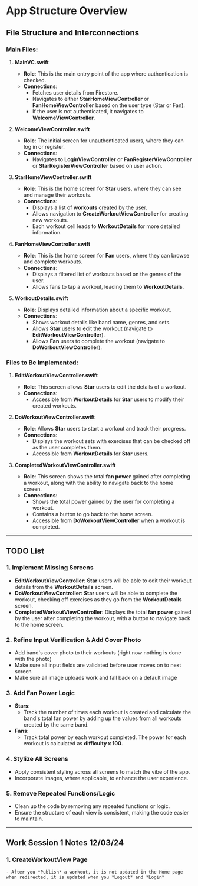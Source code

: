 
# App Structure Overview

## File Structure and Interconnections

### Main Files:
1. **MainVC.swift**  
   - **Role**: This is the main entry point of the app where authentication is checked.  
   - **Connections**:  
     - Fetches user details from Firestore.  
     - Navigates to either **StarHomeViewController** or **FanHomeViewController** based on the user type (Star or Fan).
     - If the user is not authenticated, it navigates to **WelcomeViewController**.

2. **WelcomeViewController.swift**  
   - **Role**: The initial screen for unauthenticated users, where they can log in or register.  
   - **Connections**:  
     - Navigates to **LoginViewController** or **FanRegisterViewController** or **StarRegisterViewController** based on user action.

3. **StarHomeViewController.swift**  
   - **Role**: This is the home screen for **Star** users, where they can see and manage their workouts.  
   - **Connections**:  
     - Displays a list of **workouts** created by the user.  
     - Allows navigation to **CreateWorkoutViewController** for creating new workouts.  
     - Each workout cell leads to **WorkoutDetails** for more detailed information.

4. **FanHomeViewController.swift**  
   - **Role**: This is the home screen for **Fan** users, where they can browse and complete workouts.  
   - **Connections**:  
     - Displays a filtered list of workouts based on the genres of the user.  
     - Allows fans to tap a workout, leading them to **WorkoutDetails**.

5. **WorkoutDetails.swift**  
   - **Role**: Displays detailed information about a specific workout.  
   - **Connections**:  
     - Shows workout details like band name, genres, and sets.  
     - Allows **Star** users to edit the workout (navigate to **EditWorkoutViewController**).  
     - Allows **Fan** users to complete the workout (navigate to **DoWorkoutViewController**).

### Files to Be Implemented:

1. **EditWorkoutViewController.swift**  
   - **Role**: This screen allows **Star** users to edit the details of a workout.  
   - **Connections**:  
     - Accessible from **WorkoutDetails** for **Star** users to modify their created workouts.

2. **DoWorkoutViewController.swift**  
   - **Role**: Allows **Star** users to start a workout and track their progress.  
   - **Connections**:  
     - Displays the workout sets with exercises that can be checked off as the user completes them.  
     - Accessible from **WorkoutDetails** for **Star** users.

3. **CompletedWorkoutViewController.swift**  
   - **Role**: This screen shows the total **fan power** gained after completing a workout, along with the ability to navigate back to the home screen.  
   - **Connections**:  
     - Shows the total power gained by the user for completing a workout.  
     - Contains a button to go back to the home screen.  
     - Accessible from **DoWorkoutViewController** when a workout is completed.

---

## TODO List

### 1. **Implement Missing Screens**
   - **EditWorkoutViewController**: **Star** users will be able to edit their workout details from the **WorkoutDetails** screen.
   - **DoWorkoutViewController**: **Star** users will be able to complete the workout, checking off exercises as they go from the **WorkoutDetails** screen.
   - **CompletedWorkoutViewController**: Displays the total **fan power** gained by the user after completing the workout, with a button to navigate back to the home screen.
   
### 2. **Refine Input Verification & Add Cover Photo**
   - Add band's cover photo to their workouts (right now nothing is done with the photo)
   - Make sure all input fields are validated before user moves on to next screen
   - Make sure all image uploads work and fall back on a default image

### 3. **Add Fan Power Logic**
   - **Stars**:  
     - Track the number of times each workout is created and calculate the band's total fan power by adding up the values from all workouts created by the same band.
   - **Fans**:  
     - Track total power by each workout completed. The power for each workout is calculated as **difficulty x 100**.
   
### 4. **Stylize All Screens**
   - Apply consistent styling across all screens to match the vibe of the app.  
   - Incorporate images, where applicable, to enhance the user experience.

### 5. **Remove Repeated Functions/Logic**
   - Clean up the code by removing any repeated functions or logic.  
   - Ensure the structure of each view is consistent, making the code easier to maintain.

---

## Work Session 1 Notes 12/03/24

### 1. **CreateWorkoutView Page**
    - After you *Publish* a workout, it is not updated in the Home page when redirected, it is updated when you *Logout* and *Login*

    
